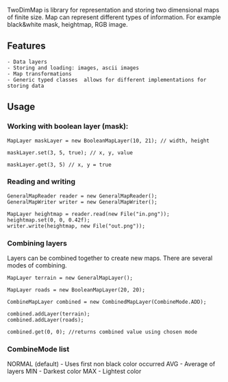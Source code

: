TwoDimMap is library for representation and storing two dimensional maps of finite size. Map can represent different types of information. For example black&white mask, heightmap, RGB image.

## Features
	- Data layers
	- Storing and loading: images, ascii images
	- Map transformations
	- Generic typed classes  allows for different implementations for storing data

## Usage
### Working with boolean layer (mask):

```
MapLayer maskLayer = new BooleanMapLayer(10, 21); // width, height

maskLayer.set(3, 5, true); // x, y, value

maskLayer.get(3, 5) // x, y = true
```

### Reading and writing
```
GeneralMapReader reader = new GeneralMapReader();
GeneralMapWriter writer = new GeneralMapWriter();

MapLayer heightmap = reader.read(new File("in.png"));
heightmap.set(0, 0, 0.42f);
writer.write(heightmap, new File("out.png"));
```

### Combining layers
Layers can be combined together to create new maps. There are several modes of combining.
```
MapLayer terrain = new GeneralMapLayer();

MapLayer roads = new BooleanMapLayer(20, 20);

CombineMapLayer combined = new CombinedMapLayer(CombineMode.ADD);

combined.addLayer(terrain);
combined.addLayer(roads);

combined.get(0, 0); //returns combined value using chosen mode
```

### CombineMode list
NORMAL (default) - Uses first non black color occurred
AVG - Average of layers
MIN - Darkest color
MAX - Lightest color